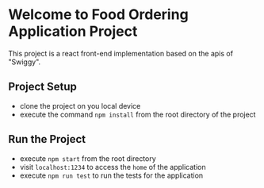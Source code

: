 # Welcome to Food Ordering Application Project
This project is a react front-end implementation based on the apis of "Swiggy".

## Project Setup
- clone the project on you local device
- execute the command `npm install` from the root directory of the project

## Run the Project
- execute `npm start` from the root directory
- visit `localhost:1234` to access the `home` of the application
- execute  `npm run test` to run the tests for the application